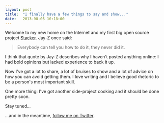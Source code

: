 ```yaml
---
layout: post
title:  "I finally have a few things to say and show..."
date:   2013-08-05 10:18:00
---
```


Welcome to my new home on the Internet and my first big open source project [Stacker](http://www.lokimeyburg.com/Stacker/). Jay-Z once said:
> Everybody can tell you how to do it, they never did it.

I think that quote by Jay-Z describes why I haven't posted anything online: I had bold opinions but lacked experience to back it up.

Now I've got a lot to share, a lot of bruises to show and a lot of advice on how you can avoid getting them. I love writing and I believe good rhetoric to be a person's most important skill.

One more thing: I've got another side-project cooking and it should be done pretty soon.

Stay tuned...

...and in the meantime, [follow me on Twitter](https://twitter.com/LokiMeyburg).

